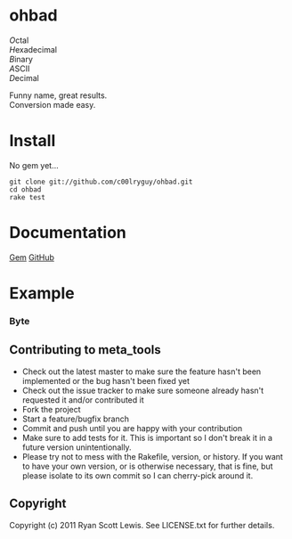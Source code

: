 # ohbad

*O*ctal  
*H*exadecimal  
*B*inary  
*A*SCII  
*D*ecimal  

Funny name, great results.  
Conversion made easy.

# Install

No gem yet...

    git clone git://github.com/c00lryguy/ohbad.git
    cd ohbad
    rake test

# Documentation

[Gem]()
[GitHub](http://rubydoc.info/github/c00lryguy/ohbad)

# Example

### Byte

## Contributing to meta_tools

* Check out the latest master to make sure the feature hasn't been implemented or the bug hasn't been fixed yet
* Check out the issue tracker to make sure someone already hasn't requested it and/or contributed it
* Fork the project
* Start a feature/bugfix branch
* Commit and push until you are happy with your contribution
* Make sure to add tests for it. This is important so I don't break it in a future version unintentionally.
* Please try not to mess with the Rakefile, version, or history. If you want to have your own version, or is otherwise necessary, that is fine, but please isolate to its own commit so I can cherry-pick around it.

## Copyright

Copyright (c) 2011 Ryan Scott Lewis. See LICENSE.txt for
further details.

